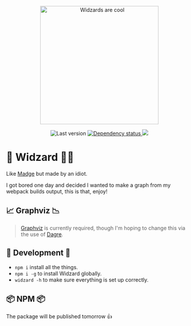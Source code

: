 <p align="center">
	<img alt="Widzards are cool" src="https://media.giphy.com/media/TcdpZwYDPlWXC/giphy.gif" width="320">
</p>


<p align="center">
	<img alt="Last version" src="https://img.shields.io/github/package-json/v/jonathonhawkins92/widzard?style=flat-square" />
	<a href="https://david-dm.org/jonathonhawkins92/widzard" target="_blank">
		<img alt="Dependency status" src="http://img.shields.io/david/jonathonhawkins92/widzard.svg?style=flat-square" />
	</a>
	<a href="https://david-dm.org/jonathonhawkins92/widzard#info=devDependencies" target="_blank">
		<img alg="Dev Dependencies status" src="http://img.shields.io/david/dev/jonathonhawkins92/widzard.svg?style=flat-square" />
	</a>
<!-- 	<a href="https://www.npmjs.org/package/widzard" target="_blank">
		<img alg="NPM Status" src="http://img.shields.io/npm/dm/widzard.svg?style=flat-square" />
	</a> -->
</p>

# 🧙‍ Widzard 🧙‍♂️

Like [Madge](https://www.npmjs.com/package/madge) but made by an idiot.

I got bored one day and decided I wanted to make a graph from my webpack builds output, this is that, enjoy!

## 📈 Graphviz 📉
> [Graphviz](http://www.graphviz.org/) is currently required, though I'm hoping to change this via the use of [Dagre](https://github.com/dagrejs/dagre).

## 🔧 Development 🔨
- `npm i` install all the things.
- `npm i -g` to install Widzard globally.
- `widzard -h` to make sure everything is set up correctly.


## 📦 NPM 📦
The package will be published tomorrow 👍
